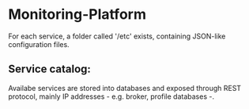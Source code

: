 # Monitoring-Platform
For each service, a folder called '/etc' exists, containing JSON-like configuration files.
## Service catalog: 
Availabe services are stored into databases and exposed through REST protocol, mainly IP addresses - e.g. broker, profile databases -.
